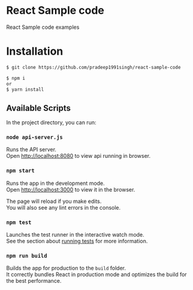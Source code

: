 # React Sample code
React Sample code examples

# Installation

```sh
$ git clone https://github.com/pradeep1991singh/react-sample-code
```  

```sh
$ npm i 
or 
$ yarn install
```

## Available Scripts

In the project directory, you can run:

### `node api-server.js`

Runs the API server.<br>
Open [http://localhost:8080](http://localhost:8080) to view api running in browser.


### `npm start`

Runs the app in the development mode.<br>
Open [http://localhost:3000](http://localhost:3000) to view it in the browser.

The page will reload if you make edits.<br>
You will also see any lint errors in the console.

### `npm test`

Launches the test runner in the interactive watch mode.<br>
See the section about [running tests](#running-tests) for more information.

### `npm run build`

Builds the app for production to the `build` folder.<br>
It correctly bundles React in production mode and optimizes the build for the best performance.

